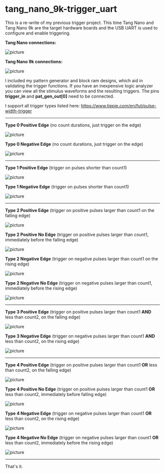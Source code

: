 # tang_nano_9k-trigger_uart
This is a re-write of my previous trigger project. This time Tang Nano and Tang Nano 9k are the target hardware boards and the USB UART is used to configure and enable triggering.<p>
**Tang Nano connections:**

![picture](https://github.com/charkster/tang_nano-trigger_uart/blob/main/images/tang_nano_trigger.jpg)

**Tang Nano 9k connections:**
  
![picture](https://github.com/charkster/tang_nano-trigger_uart/blob/main/images/tang_nano_9K_trigger.png)
  
I included my pattern generator and block ram designs, which aid in validating the trigger functions. If you have an inexpensive logic analyzer you can view all the stimulus waveforms and the resulting triggers. The pins **trigger_in** and **pat_gen_out[0]** need to be connected.<p>

I support all trigger types listed here: https://www.tiepie.com/en/fut/pulse-width-trigger <p>

***  
  
**Type 0 Positive Edge** (no count durations, just trigger on the edge)

![picture](https://github.com/charkster/tang_nano-trigger_uart/blob/main/images/trigger_pulseview_type_0_positive_edge.png)
  
**Type 0 Negative Edge** (no count durations, just trigger on the edge)

![picture](https://github.com/charkster/tang_nano-trigger_uart/blob/main/images/trigger_pulseview_type_0_negative_edge.png)

***
  
**Type 1 Positive Edge** (trigger on pulses shorter than count1)

![picture](https://github.com/charkster/tang_nano-trigger_uart/blob/main/images/trigger_pulseview_type_1_positive_edge.png)

**Type 1 Negative Edge** (trigger on pulses shorter than count1)

![picture](https://github.com/charkster/tang_nano-trigger_uart/blob/main/images/trigger_pulseview_type_1_negative_edge.png)

***
  
**Type 2 Positive Edge** (trigger on positive pulses larger than count1 on the falling edge)

![picture](https://github.com/charkster/tang_nano-trigger_uart/blob/main/images/trigger_pulseview_type_2_positive_edge.png)
  
**Type 2 Positive No Edge** (trigger on positive pulses larger than count1, immediately before the falling edge)

![picture](https://github.com/charkster/tang_nano-trigger_uart/blob/main/images/trigger_pulseview_type_2_positive_no_edge.png)
  
**Type 2 Negative Edge** (trigger on negative pulses larger than count1 on the rising edge)

![picture](https://github.com/charkster/tang_nano-trigger_uart/blob/main/images/trigger_pulseview_type_2_negative_edge.png)

**Type 2 Negative No Edge** (trigger on negative pulses larger than count1, immediately before the rising edge)

![picture](https://github.com/charkster/tang_nano-trigger_uart/blob/main/images/trigger_pulseview_type_2_negative_no_edge.png)
  
***
  
**Type 3 Positive Edge** (trigger on positive pulses larger than count1 **AND** less than count2, on the falling edge)

![picture](https://github.com/charkster/tang_nano-trigger_uart/blob/main/images/trigger_pulseview_type_3_positive_edge.png)
  
**Type 3 Negative Edge** (trigger on negative pulses larger than count1 **AND** less than count2, on the rising edge)

![picture](https://github.com/charkster/tang_nano-trigger_uart/blob/main/images/trigger_pulseview_type_3_negative_edge.png)
  
***

**Type 4 Positive Edge** (trigger on positive pulses larger than count1 **OR** less than count2, on the falling edge)

![picture](https://github.com/charkster/tang_nano-trigger_uart/blob/main/images/trigger_pulseview_type_4_positive_edge.png)
  
**Type 4 Positive No Edge** (trigger on positive pulses larger than count1 **OR** less than count2, immediately before falling edge)

![picture](https://github.com/charkster/tang_nano-trigger_uart/blob/main/images/trigger_pulseview_type_4_positive_edge.png)

**Type 4 Negative Edge** (trigger on negative pulses larger than count1 **OR** less than count2, on the rising edge)

![picture](https://github.com/charkster/tang_nano-trigger_uart/blob/main/images/trigger_pulseview_type_4_negative_edge.png)
  
**Type 4 Negative No Edge** (trigger on negative pulses larger than count1 **OR** less than count2, immediately before the rising edge)

![picture](https://github.com/charkster/tang_nano-trigger_uart/blob/main/images/trigger_pulseview_type_4_negative_no_edge.png)
  
***
  
That's it. 
